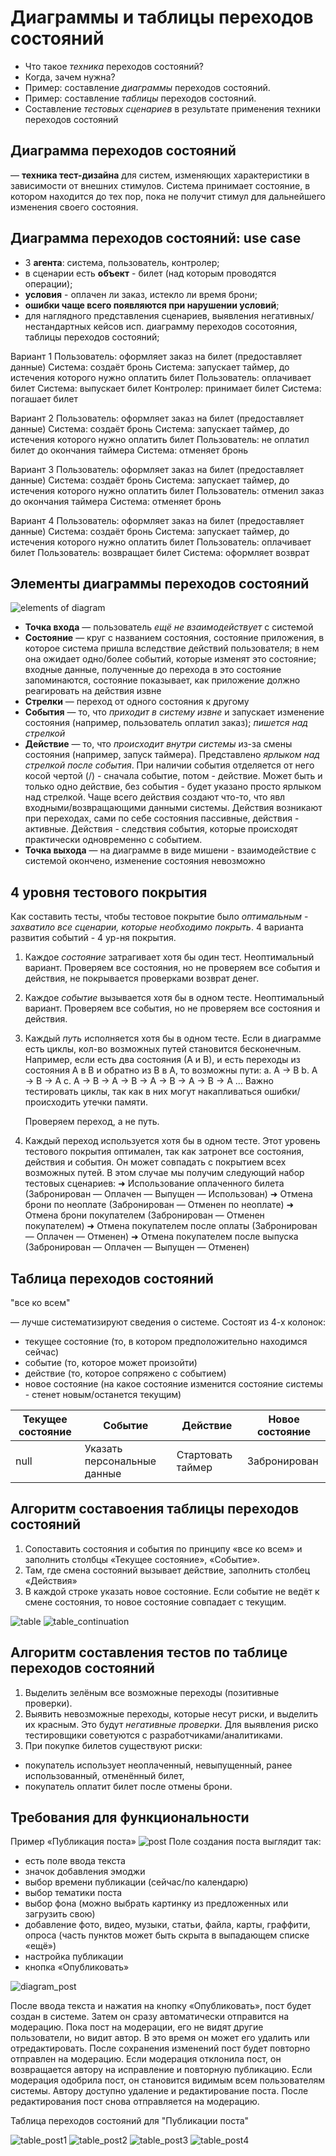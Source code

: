 # Диаграммы и таблицы переходов состояний

- Что такое _техника_ переходов состояний?
- Когда, зачем нужна?
- Пример: составление _диаграммы_ переходов состояний.
- Пример: составление _таблицы_ переходов состояний.
- Составление _тестовых сценариев_ в результате применения техники переходов состояний

## Диаграмма переходов состояний

— **техника тест-дизайна** для систем, изменяющих характеристики в зависимости от внешних стимулов. Система принимает состояние, в котором находится до тех пор, пока не получит стимул для дальнейшего изменения своего состояния.

## Диаграмма переходов состояний: use case

- 3 **агента**: система, пользователь, контролер;
- в сценарии есть **объект** - билет (над которым проводятся операции);
- **условия** - оплачен ли заказ, истекло ли время брони;
- **ошибки чаще всего появляются при нарушении условий**;
- для наглядного представления сценариев, выявления негативных/нестандартных кейсов исп. диаграмму переходов сосотояния, таблицы переходов состояний;

Вариант 1
Пользователь: оформляет заказ на билет (предоставляет
данные)
Система: создаёт бронь
Система: запускает таймер, до истечения которого нужно оплатить билет
Пользователь: оплачивает билет
Система: выпускает билет
Контролер: принимает билет
Система: погашает билет

Вариант 2
Пользователь: оформляет заказ на билет (предоставляет
данные)
Система: создаёт бронь
Система: запускает таймер, до истечения которого нужно
оплатить билет
Пользователь: не оплатил билет до окончания таймера
Система: отменяет бронь

Вариант 3
Пользователь: оформляет заказ на билет (предоставляет данные)
Система: создаёт бронь
Система: запускает таймер, до истечения которого нужно
оплатить билет
Пользователь: отменил заказ до окончания таймера
Система: отменяет бронь

Вариант 4
Пользователь: оформляет заказ на билет (предоставляет данные)
Система: создаёт бронь
Система: запускает таймер, до истечения которого нужно
оплатить билет
Пользователь: оплачивает билет
Пользователь: возвращает билет
Система: оформляет возврат

## Элементы диаграммы переходов состояний

![elements of diagram](/elements.png)

- **Точка входа** — пользователь _ещё не взаимодействует_ с системой
- **Cостояние** — круг с названием состояния, состояние приложения, в которое система пришла вследствие действий пользователя; в нем она ожидает одно/более событий, которые изменят это состояние; входные данные, полученные до перехода в это состояние запоминаются, состояние показывает, как приложение должно реагировать на действия извне
- **Стрелки** — переход от одного состояния к другому
- **События** — то, что _приходит в систему извне_ и запускает изменение состояния (например, пользователь оплатил заказ); _пишется над стрелкой_
- **Действие** — то, что _происходит внутри системы_ из-за смены состояния (например, запуск таймера). Представлено _ярлыком над стрелкой после события_. При наличии события отделяется от него косой чертой (/) - сначала событие, потом - действие. Может быть и только одно действие, без события - будет указано просто ярлыком над стрелкой. Чаще всего действия создают что-то, что явл входными/возвращающими данными системы. Действия возникают при переходах, сами по себе состояния пассивные, действия - активные. Действия - следствия события, которые происходят практически одновременно с событием.
- **Точка выхода** — на диаграмме в виде мишени - взаимодействие с системой окончено, изменение состояния невозможно

## 4 уровня тестового покрытия

Как составить тесты, чтобы тестовое покрытие было _оптимальным_ - _захватило все сценарии, которые необходимо покрыть_. 4 варианта развития событий - 4 ур-ня покрытия.

1. Каждое _состояние_ затрагивает хотя бы один тест. Неоптимальный вариант. Проверяем все состояния, но не проверяем все события и действия, не покрывается проверками возврат денег.
2. Каждое _событие_ вызывается хотя бы в одном тесте. Неоптимальный вариант. Проверяем все события, но не проверяем все состояния и действия.
3. Каждый _путь_ исполняется хотя бы в одном тесте.
   Если в диаграмме есть циклы, кол-во возможных путей
   становится бесконечным. Например, если есть два
   состояния (А и В), и есть переходы из состояния А в В и
   обратно из В в А, то возможны пути:
   a. А → В
   b. А → В → А
   c. А → В → А → В → А → В → А → В → А …
   Важно тестировать циклы, так как в них могут накапливаться
   ошибки/происходить утечки памяти.

   Проверяем переход, а не путь.

4. Каждый переход используется хотя бы в одном тесте.
   Этот уровень тестового покрытия оптимален, так как
   затронет все состояния, действия и события. Он может
   совпадать с покрытием всех возможных путей. В этом
   случае мы получим следующий набор тестовых сценариев:
   ➜ Использование оплаченного билета
   (Забронирован — Оплачен — Выпущен — Использован)
   ➜ Отмена брони по неоплате
   (Забронирован — Отменен по неоплате)
   ➜ Отмена брони покупателем
   (Забронирован — Отменен покупателем)
   ➜ Отмена покупателем после оплаты
   (Забронирован — Оплачен — Отменен)
   ➜ Отмена покупателем после выпуска
   (Забронирован — Оплачен — Выпущен — Отменен)

## Таблица переходов состояний

"все ко всем"

— лучше систематизируют сведения о системе.
Состоят из 4-х колонок:

- текущее состояние (то, в котором предположительно находимся сейчас)
- событие (то, которое может произойти)
- действие (то, которое сопряжено с событием)
- новое состояние (на какое состояние изменится состояние системы - стенет новым/останется текущим)

| Текущее состояние | Событие                     | Действие          | Новое состояние |
| ----------------- | --------------------------- | ----------------- | --------------- |
| null              | Указать персональные данные | Стартовать таймер | Забронирован    |

## Алгоритм составоения таблицы переходов состояний

1. Сопоставить состояния и события по принципу «все ко всем» и заполнить столбцы «Текущее состояние», «Событие».
2. Там, где смена состояний вызывает действие, заполнить столбец «Действия»
3. В каждой строке указать новое состояние. Если событие не ведёт к смене состояния, то новое состояние совпадает с текущим.

![table](/table1.png)
![table_continuation](/table2.png)

## Алгоритм составления тестов по таблице переходов состояний

1. Выделить зелёным все возможные переходы (позитивные проверки).
2. Выявить невозможные переходы, которые несут риски, и выделить их красным. Это будут _негативные проверки_. Для выявления риско тестировщики советуются с разработчиками/аналитиками.
3. При покупке билетов существуют риски:

- покупатель использует неоплаченный, невыпущенный, ранее использованный, отменённый билет,
- покупатель оплатит билет после отмены брони.

## Требования для функциональности

Пример «Публикация поста»
![post](/post.png)
Поле создания поста выглядит так:

- есть поле ввода текста
- значок добавления эмоджи
- выбор времени публикации (сейчас/по календарю)
- выбор тематики поста
- выбор фона (можно выбрать картинку из предложенных или загрузить свою)
- добавление фото, видео, музыки, статьи, файла, карты, граффити, опроса (часть пунктов может быть скрыта в выпадающем списке «ещё»)
- настройка публикации
- кнопка «Опубликовать»

![diagram_post](/diagram1.png)

После ввода текста и нажатия на кнопку «Опубликовать», пост будет создан в системе. Затем он сразу автоматически отправится на модерацию. Пока пост на модерации, его не видят другие пользователи, но видит автор. В это время он может его удалить или отредактировать. После сохранения изменений пост будет повторно отправлен на модерацию. Если модерация отклонила пост, он возвращается автору на исправление и повторную публикацию. Если модерация одобрила пост, он становится видимым всем пользователям системы. Автору доступно удаление и редактирование поста. После редактирования пост снова отправляется на модерацию.

Таблица переходов состояний для "Публикации поста"

![table_post1](/table_post1.png)
![table_post2](/table_post2.png)
![table_post3](/table_post3.png)
![table_post4](/table_post4.png)
